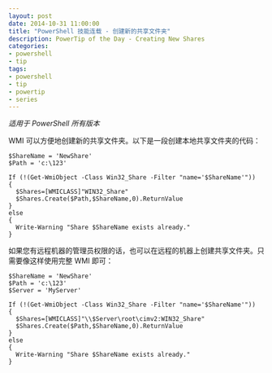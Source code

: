 ```yaml
---
layout: post
date: 2014-10-31 11:00:00
title: "PowerShell 技能连载 - 创建新的共享文件夹"
description: PowerTip of the Day - Creating New Shares
categories:
- powershell
- tip
tags:
- powershell
- tip
- powertip
- series
---
```

_适用于 PowerShell 所有版本_

WMI 可以方便地创建新的共享文件夹。以下是一段创建本地共享文件夹的代码：

    $ShareName = 'NewShare'
    $Path = 'c:\123'

    If (!(Get-WmiObject -Class Win32_Share -Filter "name='$ShareName'"))
    {
      $Shares=[WMICLASS]"WIN32_Share"
      $Shares.Create($Path,$ShareName,0).ReturnValue
    }
    else
    {
      Write-Warning "Share $ShareName exists already."
    }

如果您有远程机器的管理员权限的话，也可以在远程的机器上创建共享文件夹。只需要像这样使用完整 WMI 即可：

    $ShareName = 'NewShare'
    $Path = 'c:\123'
    $Server = 'MyServer'

    If (!(Get-WmiObject -Class Win32_Share -Filter "name='$ShareName'"))
    {
      $Shares=[WMICLASS]"\\$Server\root\cimv2:WIN32_Share"
      $Shares.Create($Path,$ShareName,0).ReturnValue
    }
    else
    {
      Write-Warning "Share $ShareName exists already."
    }

<!--本文国际来源：[Creating New Shares](http://community.idera.com/powershell/powertips/b/tips/posts/creating-newshares)-->
